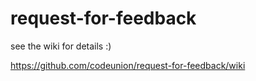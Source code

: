 # request-for-feedback

see the wiki for details :)

https://github.com/codeunion/request-for-feedback/wiki
